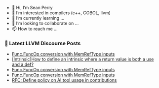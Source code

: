 - 👋 Hi, I’m Sean Perry
- 👀 I’m interested in compilers (c++, COBOL, llvm)
- 🌱 I’m currently learning ...
- 💞️ I’m looking to collaborate on ...
- 📫 How to reach me ...

<!---
s66perry/s66perry is a ✨ special ✨ repository because its `README.md` (this file) appears on your GitHub profile.
You can click the Preview link to take a look at your changes.
--->
### 📕 Latest LLVM Discourse Posts

<!-- DISCOURSE-LLVM:START -->
- [Func.FuncOp conversion with MemRefType inputs](https://discourse.llvm.org/t/func-funcop-conversion-with-memreftype-inputs/79610#post_6)
- [[Intrinsic]How to define an intrinsic where a return value is both a use and a def?](https://discourse.llvm.org/t/intrinsic-how-to-define-an-intrinsic-where-a-return-value-is-both-a-use-and-a-def/81182#post_1)
- [Func.FuncOp conversion with MemRefType inputs](https://discourse.llvm.org/t/func-funcop-conversion-with-memreftype-inputs/79610#post_5)
- [Func.FuncOp conversion with MemRefType inputs](https://discourse.llvm.org/t/func-funcop-conversion-with-memreftype-inputs/79610#post_4)
- [RFC: Define policy on AI tool usage in contributions](https://discourse.llvm.org/t/rfc-define-policy-on-ai-tool-usage-in-contributions/78758?page=2#post_36)
<!-- DISCOURSE-LLVM:END -->

